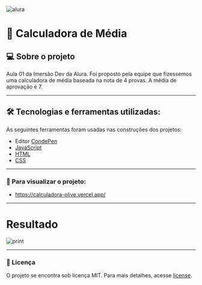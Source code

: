 ![alura](https://i.pinimg.com/originals/c2/48/05/c248059edddbd62ec65af6235998f901.png)



# :1234: Calculadora de Média

## 💻 Sobre o projeto

Aula 01 da Imersão Dev da Alura. Foi proposto pela equipe que fizessemos uma calculadora de média baseada na nota de 4 provas. A média de aprovação é 7. 

---

## 🛠 Tecnologias e ferramentas utilizadas:

As seguintes ferramentas foram usadas nas construções dos projetos:

- Editor [CondePen](https://codepen.io/)
- [JavaScript](https://developer.mozilla.org/pt-BR/docs/Web/JavaScript)
- [HTML](https://developer.mozilla.org/pt-BR/docs/Web/HTML)
- [CSS](https://developer.mozilla.org/pt-BR/docs/Web/CSS)

---

### :eyes: Para visualizar o projeto:

- https://calculadora-olive.vercel.app/


----

# Resultado
![print](https://64.media.tumblr.com/0c8172774087177356f5cc68a1ef52ae/4824e67528c6bd9b-0f/s2048x3072/dffa378f93980747e8f425a1775cc231d32d360b.pnj)

---

### 📝 Licença

O projeto se encontra sob licença MIT. Para mais detalhes, acesse [license](LICENSE).
